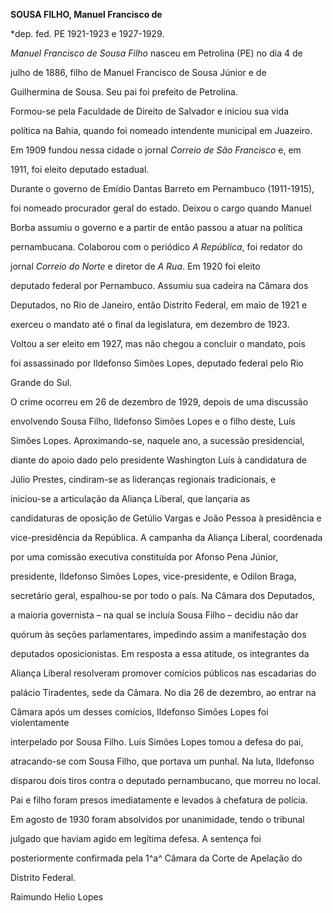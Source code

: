 **SOUSA FILHO, Manuel Francisco de**



\*dep. fed. PE 1921-1923 e 1927-1929.



*Manuel Francisco de Sousa Filho* nasceu em Petrolina (PE) no dia 4 de

julho de 1886, filho de Manuel Francisco de Sousa Júnior e de

Guilhermina de Sousa. Seu pai foi prefeito de Petrolina.



Formou-se pela Faculdade de Direito de Salvador e iniciou sua vida

política na Bahia, quando foi nomeado intendente municipal em Juazeiro.

Em 1909 fundou nessa cidade o jornal *Correio de São Francisco* e, em

1911, foi eleito deputado estadual.



Durante o governo de Emídio Dantas Barreto em Pernambuco (1911-1915),

foi nomeado procurador geral do estado. Deixou o cargo quando Manuel

Borba assumiu o governo e a partir de então passou a atuar na política

pernambucana. Colaborou com o periódico *A República*, foi redator do

jornal *Correio do Norte* e diretor de *A Rua*. Em 1920 foi eleito

deputado federal por Pernambuco. Assumiu sua cadeira na Câmara dos

Deputados, no Rio de Janeiro, então Distrito Federal, em maio de 1921 e

exerceu o mandato até o final da legislatura, em dezembro de 1923.

Voltou a ser eleito em 1927, mas não chegou a concluir o mandato, pois

foi assassinado por Ildefonso Simões Lopes, deputado federal pelo Rio

Grande do Sul.



O crime ocorreu em 26 de dezembro de 1929, depois de uma discussão

envolvendo Sousa Filho, Ildefonso Simões Lopes e o filho deste, Luís

Simões Lopes. Aproximando-se, naquele ano, a sucessão presidencial,

diante do apoio dado pelo presidente Washington Luís à candidatura de

Júlio Prestes, cindiram-se as lideranças regionais tradicionais, e

iniciou-se a articulação da Aliança Liberal, que lançaria as

candidaturas de oposição de Getúlio Vargas e João Pessoa à presidência e

vice-presidência da República. A campanha da Aliança Liberal, coordenada

por uma comissão executiva constituída por Afonso Pena Júnior,

presidente, Ildefonso Simões Lopes, vice-presidente, e Odilon Braga,

secretário geral, espalhou-se por todo o país. Na Câmara dos Deputados,

a maioria governista – na qual se incluía Sousa Filho – decidiu não dar

quórum às seções parlamentares, impedindo assim a manifestação dos

deputados oposicionistas. Em resposta a essa atitude, os integrantes da

Aliança Liberal resolveram promover comícios públicos nas escadarias do

palácio Tiradentes, sede da Câmara. No dia 26 de dezembro, ao entrar na

Câmara após um desses comícios, Ildefonso Simões Lopes foi violentamente

interpelado por Sousa Filho. Luís Simões Lopes tomou a defesa do pai,

atracando-se com Sousa Filho, que portava um punhal. Na luta, Ildefonso

disparou dois tiros contra o deputado pernambucano, que morreu no local.

Pai e filho foram presos imediatamente e levados à chefatura de polícia.

Em agosto de 1930 foram absolvidos por unanimidade, tendo o tribunal

julgado que haviam agido em legítima defesa. A sentença foi

posteriormente confirmada pela 1^a^ Câmara da Corte de Apelação do

Distrito Federal.



Raimundo Helio Lopes



